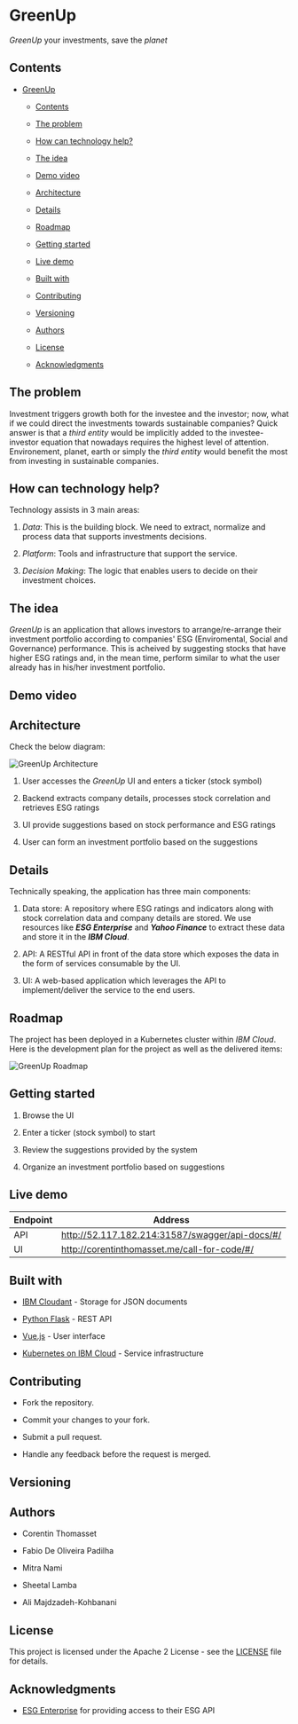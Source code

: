 # GreenUp

*GreenUp* your investments, save the *planet*

## Contents

- [GreenUp](#greenup)
  
  - [Contents](#contents)
  
  - [The problem](#the-problem)
  
  - [How can technology help?](#how-can-technology-help)
  
  - [The idea](#the-idea)
  
  - [Demo video](#demo-video)
  
  - [Architecture](#architecture)
  
  - [Details](#details)
  
  - [Roadmap](#roadmap)
  
  - [Getting started](#getting-started)
  
  - [Live demo](#live-demo)
  
  - [Built with](#built-with)
  
  - [Contributing](#contributing)
  
  - [Versioning](#versioning)
  
  - [Authors](#authors)
  
  - [License](#liecense)
  
  - [Acknowledgments](#acknowledgments)

## The problem

Investment triggers growth both for the investee and the investor; now, what if we could direct the investments towards sustainable companies? Quick answer is that a *third entity* would be implicitly added to the investee-investor equation that nowadays requires the highest level of attention. Environement, planet, earth or simply the *third entity* would benefit the most from investing in sustainable companies.

## How can technology help?

Technology assists in 3 main areas:

1. _Data_: This is the building block. We need to extract, normalize and process data that supports investments decisions.

2. _Platform_: Tools and infrastructure that support the service. 

3. _Decision Making_: The logic that enables users to decide on their investment choices.

## The idea

*GreenUp* is an application that allows investors to arrange/re-arrange their investment portfolio according to companies' ESG (Enviromental, Social and Governance) performance. This is acheived by suggesting stocks that have higher ESG ratings and, in the mean time, perform similar to what the user already has in his/her investment portfolio.

## Demo video

## Architecture

Check the below diagram:

![GreenUp Architecture](./docs/greenup_arch.png "GreenUp Architecture")

1. User accesses the *GreenUp* UI and enters a ticker (stock symbol)

2. Backend extracts company details, processes stock correlation and retrieves ESG ratings 

3. UI provide suggestions based on stock performance and ESG ratings

4. User can form an investment portfolio based on the suggestions

## Details

Technically speaking, the application has three main components:

1. Data store: A repository where ESG ratings and indicators along with stock correlation data and company details are stored. We use resources like ***ESG Enterprise*** and ***Yahoo Finance*** to extract these data and store it in the ***IBM Cloud***.

2. API: A RESTful API in front of the data store which exposes the data in the form of services consumable by the UI.

3. UI: A web-based application which leverages the API to implement/deliver the service to the end users.

## Roadmap

The project has been deployed in a Kubernetes cluster within *IBM Cloud*. Here is the development plan for the project as well as the delivered items:

![GreenUp Roadmap](./docs/roadmap.png "GreenUp Roadmap")

## Getting started

1. Browse the UI

2. Enter a ticker (stock symbol) to start

3. Review the suggestions provided by the system

4. Organize an investment portfolio based on suggestions

## Live demo

| Endpoint | Address                                         |
| -------- | ----------------------------------------------- |
| API      | http://52.117.182.214:31587/swagger/api-docs/#/ |
| UI       | http://corentinthomasset.me/call-for-code/#/    |

## Built with

- [IBM Cloudant](https://cloud.ibm.com/catalog?search=cloudant#search_results) - Storage for JSON documents

- [Python Flask](https://flask.palletsprojects.com/en/2.0.x/) - REST API

- [Vue.js](https://vuejs.org/) - User interface

- [Kubernetes on IBM Cloud](https://cloud.ibm.com/catalog?search=kubernetes%20service#search_results) - Service infrastructure

## Contributing

* Fork the repository.

* Commit your changes to your fork.

* Submit a pull request.

* Handle any feedback before the request is merged.

## Versioning

## Authors

* Corentin Thomasset

* Fabio De Oliveira Padilha

* Mitra Nami

* Sheetal Lamba

* Ali Majdzadeh-Kohbanani

## License

This project is licensed under the Apache 2 License - see the [LICENSE](LICENSE) file for details.

## Acknowledgments

- [ESG Enterprise](https://www.esgenterprise.com/) for providing access to their ESG API
